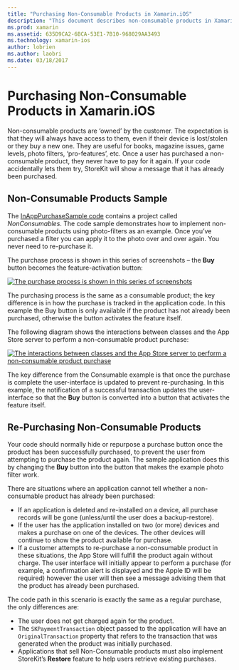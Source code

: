 ```yaml
---
title: "Purchasing Non-Consumable Products in Xamarin.iOS"
description: "This document describes non-consumable products in Xamarin.iOS, which are features purchased by a user that remain available indefinitely, regardless of device."
ms.prod: xamarin
ms.assetid: 635D9CA2-6BCA-53E1-7B10-968029AA3493
ms.technology: xamarin-ios
author: lobrien
ms.author: laobri
ms.date: 03/18/2017
---
```


# Purchasing Non-Consumable Products in Xamarin.iOS

Non-consumable products are ‘owned’ by the customer. The expectation is
that they will always have access to them, even if their device is lost/stolen
or they buy a new one. They are useful for books, magazine issues, game levels,
photo filters, ‘pro-features’, etc. Once a user has purchased a
non-consumable product, they never have to pay for it again. If your code
accidentally lets them try, StoreKit will show a message that it has already
been purchased.

## Non-Consumable Products Sample

The [InAppPurchaseSample code](https://docs.microsoft.com/samples/xamarin/ios-samples/storekit) contains a project called *NonConsumables*. The code sample
demonstrates how to implement non-consumable products using photo-filters as an
example. Once you’ve purchased a filter you can apply it to the photo over and
over again. You never need to re-purchase it.   
   
   
   
 The purchase
process is shown in this series of screenshots – the **Buy**
button becomes the feature-activation button:   
   
   
   
 [![](purchasing-non-consumable-products-images/image34.png "The purchase process is shown in this series of screenshots")](purchasing-non-consumable-products-images/image34.png#lightbox)   
   
   
   
 The purchasing process is the same as a consumable product; the key
difference is in how the purchase is tracked in the application code. In this
example the Buy button is only available if the product has not already been
purchased, otherwise the button activates the feature itself.   
   
   
   

The following diagram shows the interactions between classes and the App Store
server to perform a non-consumable product purchase:   
   
   
   
 [![](purchasing-non-consumable-products-images/image35.png "The interactions between classes and the App Store server to perform a non-consumable product purchase")](purchasing-non-consumable-products-images/image35.png#lightbox)   
   
   
   
 The key difference from the Consumable example is that once the
purchase is complete the user-interface is updated to prevent re-purchasing. In
this example, the notification of a successful transaction updates the
user-interface so that the **Buy** button is converted into a
button that activates the feature itself.

## Re-Purchasing Non-Consumable Products

Your code should normally hide or repurpose a purchase button once the
product has been successfully purchased, to prevent the user from attempting to
purchase the product again. The sample application does this by changing the **Buy** button into the button that makes the example photo filter
work.   
   
   
   
 There are situations where an application cannot tell
whether a non-consumable product has already been purchased:

-  If an application is deleted and re-installed on a device, all purchase records will be gone (unless/until the user does a backup-restore). 
-  If the user has the application installed on two (or more) devices and makes a purchase on one of the devices. The other devices will continue to show the product available for purchase. 
-  If a customer attempts to re-purchase a non-consumable product in these situations, the App Store will fulfill the product again without charge. The user interface will initially appear to perform a purchase (for example, a confirmation alert is displayed and the Apple ID will be required) however the user will then see a message advising them that the product has already been purchased.  
   
   
   
 The code path in this scenario is exactly the same as a regular
purchase, the only differences are:

-  The user does not get charged again for the product.
-  The  `SKPaymentTransaction` object passed to the application will have an  `OriginalTransaction` property that refers to the transaction that was generated when the product was initially purchased. 
-  Applications that sell Non-Consumable products must also implement StoreKit’s  **Restore** feature to help users retrieve existing purchases. 
